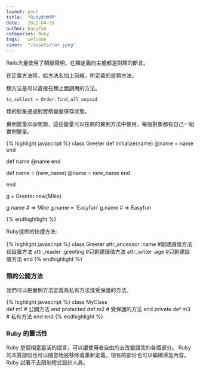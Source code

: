 ```yaml
---
layout: post
title:  "Ruby的世界"
date:   2022-04-20
author: Easyfun
categories: Ruby
tags:	welcome
cover:  "/assets/ror.jpeg"
---
```


Rails大量使用了類級聲明，在類定義的主體都是對類的斷言。

在定義方法時，給方法名加上前綴，所定義的是類方法。

類方法是可以直接在類上面調用的方法。

    to_collect = Order.find_all_unpaid


類的對象通過對實例變量保存狀態。

實例變量以@開頭，這些變量可以在類的實例方法中使用，每個對象都有自己一組實例變量。

{% highlight javascript %}
class Greeter
  def initialize(name)
    @name = name
  end

  def name
    @name
  end

  def name = (new_name)
    @name = new_name
  end

end

g = Greeter.new(Mike)

g.name    # => Mike
g.name = 'Easyfun'
g.name    # => Easyfun

{% endhightlight %}

Ruby提供的快捷方法:

{% highlight javascript %}
class Greeter
  attr_ancessor :name  #創建讀值方法和設置方法
  attr_reader   :greeting #只創建讀值方法
  attr_writer   :age   #只創建設值方法
end
{% endhighlight %}

### 類的公開方法

我們可以把實例方法定義為私有方法或受保護的方法。

{% highlight javascript %}
class MyClass      
    def m1      # 公開方法
    end
    protected
    def m2      # 受保護的方法
    end
    private
    def m3      # 私有方法
    end
end
{% endhighlight %}


### Ruby 的靈活性

  Ruby 是個相當靈活的語言，可以讓使用者自由的去改變語言的各個部分。 Ruby 的本質部份也可以隨意地被移除或重新定義。現有的部份也可以繼續添加內容。Ruby 試著不去限制程式設計人員。

